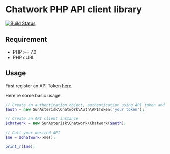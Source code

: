# Chatwork PHP API client library

[![Build Status](https://travis-ci.org/sun-asterisk-research/chatwork-php.svg?branch=master)](https://travis-ci.org/sun-asterisk-research/chatwork-php)

## Requirement

- PHP >= 7.0
- PHP cURL

## Usage

First register an API Token [here](https://www.chatwork.com/service/packages/chatwork/subpackages/api/token.php).

Here're some basic usage.

```php
// Create an authentication object, authentication using API token and OAuth access token are supported
$auth = new SunAsterisk\Chatwork\Auth\APIToken('your token');

// Create an API client instance
$chatwork = new SunAsterisk\Chatwork\Chatwork($auth);

// Call your desired API
$me = $chatwork->me();

print_r($me);
```
